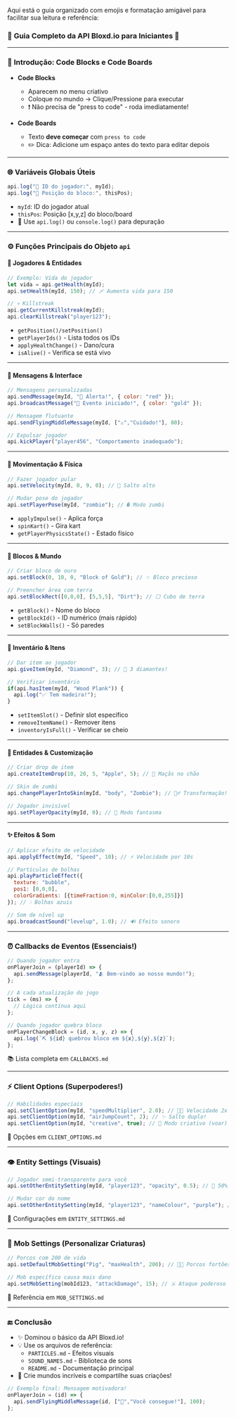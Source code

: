 Aqui está o guia organizado com emojis e formatação amigável para facilitar sua leitura e referência:

### 🧱 **Guia Completo da API Bloxd.io para Iniciantes** 🚀

---

### 🧩 **Introdução: Code Blocks e Code Boards**
- **Code Blocks**  
  - Aparecem no menu criativo  
  - Coloque no mundo → Clique/Pressione para executar  
  - ❗ Não precisa de "press to code" - roda imediatamente!

- **Code Boards**  
  - Texto **deve começar** com `press to code`  
  - ✏️ Dica: Adicione um espaço antes do texto para editar depois

---

### 🌐 **Variáveis Globais Úteis**
```javascript
api.log("👤 ID do jogador:", myId); 
api.log("📍 Posição do bloco:", thisPos);
```
- `myId`: ID do jogador atual  
- `thisPos`: Posição [x,y,z] do bloco/board  
- 📝 Use `api.log()` ou `console.log()` para depuração

---

### ⚙️ **Funções Principais do Objeto `api`**

#### 👥 **Jogadores & Entidades**
```javascript
// Exemplo: Vida do jogador
let vida = api.getHealth(myId);
api.setHealth(myId, 150); // 🩹 Aumenta vida para 150

// 💀 Killstreak
api.getCurrentKillstreak(myId);
api.clearKillstreak("player123");
```
- `getPosition()/setPosition()`  
- `getPlayerIds()` - Lista todos os IDs  
- `applyHealthChange()` - Dano/cura  
- `isAlive()` - Verifica se está vivo  

---

#### 💬 **Mensagens & Interface**
```javascript
// Mensagens personalizadas
api.sendMessage(myId, "🚨 Alerta!", { color: "red" });
api.broadcastMessage("🎉 Evento iniciado!", { color: "gold" });

// Mensagem flutuante
api.sendFlyingMiddleMessage(myId, ["⚠️","Cuidado!"], 80);

// Expulsar jogador
api.kickPlayer("player456", "Comportamento inadequado");
```

---

#### 🏃 **Movimentação & Física**
```javascript
// Fazer jogador pular
api.setVelocity(myId, 0, 9, 0); // 🚀 Salto alto

// Mudar pose do jogador
api.setPlayerPose(myId, "zombie"); // � Modo zumbi
```
- `applyImpulse()` - Aplica força  
- `spinKart()` - Gira kart  
- `getPlayerPhysicsState()` - Estado físico  

---

#### 🧱 **Blocos & Mundo**
```javascript
// Criar bloco de ouro
api.setBlock(0, 10, 0, "Block of Gold"); // ✨ Bloco precioso

// Preencher área com terra
api.setBlockRect([0,0,0], [5,5,5], "Dirt"); // ⬜ Cubo de terra
```
- `getBlock()` - Nome do bloco  
- `getBlockId()` - ID numérico (mais rápido)  
- `setBlockWalls()` - Só paredes  

---

#### 🎒 **Inventário & Itens**
```javascript
// Dar item ao jogador
api.giveItem(myId, "Diamond", 3); // 💎 3 diamantes!

// Verificar inventário
if(api.hasItem(myId, "Wood Plank")) {
  api.log("✅ Tem madeira!");
}
```
- `setItemSlot()` - Definir slot específico  
- `removeItemName()` - Remover itens  
- `inventoryIsFull()` - Verificar se cheio  

---

#### 👻 **Entidades & Customização**
```javascript
// Criar drop de item
api.createItemDrop(10, 20, 5, "Apple", 5); // 🍎 Maçãs no chão

// Skin de zumbi
api.changePlayerIntoSkin(myId, "body", "Zombie"); // 🧟‍♂️ Transformação!

// Jogador invisível
api.setPlayerOpacity(myId, 0); // 👻 Modo fantasma
```

---

#### ✨ **Efeitos & Som**
```javascript
// Aplicar efeito de velocidade
api.applyEffect(myId, "Speed", 10); // ⚡ Velocidade por 10s

// Partículas de bolhas
api.playParticleEffect({
  texture: "bubble",
  pos1: [0,0,0], 
  colorGradients: [{timeFraction:0, minColor:[0,0,255]}]
}); // 💧 Bolhas azuis

// Som de nível up
api.broadcastSound("levelup", 1.0); // 🔊 Efeito sonoro
```

---

### ⏰ **Callbacks de Eventos (Essenciais!)**
```javascript
// Quando jogador entra
onPlayerJoin = (playerId) => {
  api.sendMessage(playerId, "🫂 Bem-vindo ao nosso mundo!");
};

// A cada atualização do jogo
tick = (ms) => {
  // Lógica contínua aqui
};

// Quando jogador quebra bloco
onPlayerChangeBlock = (id, x, y, z) => {
  api.log(`⛏️ ${id} quebrou bloco em ${x},${y},${z}`);
};
```
📚 Lista completa em `CALLBACKS.md`

---

### ⚡ **Client Options (Superpoderes!)**
```javascript
// Habilidades especiais
api.setClientOption(myId, "speedMultiplier", 2.0); // 🏃💨 Velocidade 2x
api.setClientOption(myId, "airJumpCount", 2); // ✨ Salto duplo!
api.setClientOption(myId, "creative", true); // 🦅 Modo criativo (voar)
```
🔧 Opções em `CLIENT_OPTIONS.md`

---

### 👁️ **Entity Settings (Visuais)**
```javascript
// Jogador semi-transparente para você
api.setOtherEntitySetting(myId, "player123", "opacity", 0.5); // 👻 50% visível

// Mudar cor do nome
api.setOtherEntitySetting(myId, "player123", "nameColour", "purple"); // 🟣
```
🎨 Configurações em `ENTITY_SETTINGS.md`

---

### 🐷 **Mob Settings (Personalizar Criaturas)**
```javascript
// Porcos com 200 de vida
api.setDefaultMobSetting("Pig", "maxHealth", 200); // 🐖💪 Porcos fortões!

// Mob específico causa mais dano
api.setMobSetting(mobId123, "attackDamage", 15); // ⚔️ Ataque poderoso
```
📜 Referência em `MOB_SETTINGS.md`

---

### 🔚 **Conclusão**
- ✨ Dominou o básico da API Bloxd.io!  
- 💡 Use os arquivos de referência:
  - `PARTICLES.md` - Efeitos visuais  
  - `SOUND_NAMES.md` - Biblioteca de sons  
  - `README.md` - Documentação principal  
- 🚀 Crie mundos incríveis e compartilhe suas criações!

```javascript
// Exemplo final: Mensagem motivadora!
onPlayerJoin = (id) => {
  api.sendFlyingMiddleMessage(id, ["🌟","Você consegue!"], 100);
};
```
